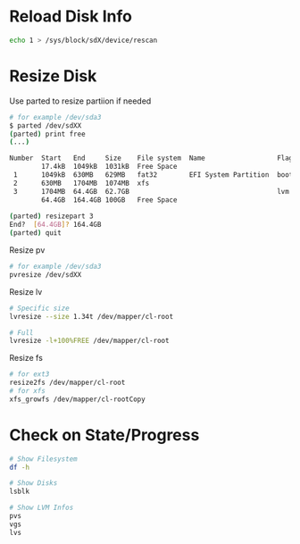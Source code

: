 # Reload Disk Info

```bash
echo 1 > /sys/block/sdX/device/rescan
```

# Resize Disk

Use parted to resize partiion if needed

```bash
# for example /dev/sda3
$ parted /dev/sdXX
(parted) print free
(...)

Number  Start   End     Size    File system  Name                  Flags
        17.4kB  1049kB  1031kB  Free Space
 1      1049kB  630MB   629MB   fat32        EFI System Partition  boot, esp
 2      630MB   1704MB  1074MB  xfs
 3      1704MB  64.4GB  62.7GB                                     lvm
        64.4GB  164.4GB 100GB   Free Space
        
(parted) resizepart 3
End?  [64.4GB]? 164.4GB
(parted) quit
```

Resize pv

```bash
# for example /dev/sda3
pvresize /dev/sdXX
```

Resize lv

```bash
# Specific size
lvresize --size 1.34t /dev/mapper/cl-root

# Full
lvresize -l+100%FREE /dev/mapper/cl-root
```

Resize fs

```bash
# for ext3
resize2fs /dev/mapper/cl-root
# for xfs
xfs_growfs /dev/mapper/cl-rootCopy
```

# Check on State/Progress

```bash
# Show Filesystem
df -h

# Show Disks
lsblk

# Show LVM Infos
pvs
vgs
lvs
```